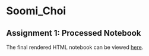 # Soomi_Choi

## Assignment 1: Processed Notebook
The final rendered HTML notebook can be viewed [here](A1_SoomiChoi.html).
